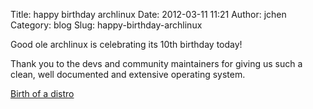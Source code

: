 Title: happy birthday archlinux
Date: 2012-03-11 11:21
Author: jchen
Category: blog
Slug: happy-birthday-archlinux

Good ole archlinux is celebrating its 10th birthday today!

Thank you to the devs and community maintainers for giving us such a
clean, well documented and extensive operating system.

[Birth of a distro][]

  [Birth of a distro]: https://www.archlinux.org/news/arch-linux-01-homer-released/

